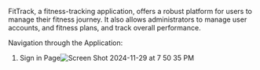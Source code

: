 FitTrack, a fitness-tracking application, offers a robust platform for users to manage their fitness journey. It also allows administrators to manage user accounts, and fitness plans, and track overall performance.

Navigation through the Application:
1. Sign in Page![Screen Shot 2024-11-29 at 7 50 35 PM](https://github.com/user-attachments/assets/7cd77a0c-40c9-475a-b75a-0a8ecd83fcc1)
